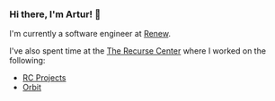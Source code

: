 ### Hi there, I'm Artur! 👋

I'm currently a software engineer at [Renew](https://heyrenew.com/).

I've also spent time at the [The Recurse Center](https://www.recurse.com/) where I worked on the following: 
* [RC Projects](https://github.com/ArtSze/rc-prjkt)
* [Orbit](https://github.com/ArtSze/orbit)
